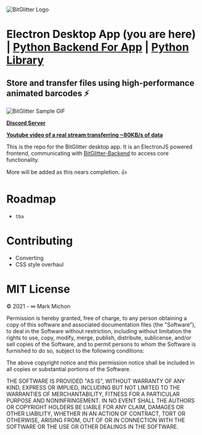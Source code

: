 ![BitGlitter Logo](https://i.imgur.com/pX8b4Dy.png)

# Electron Desktop App (you are here) | [Python Backend For App](https://github.com/MarkMichon1/BitGlitter-Backend) | [Python Library](https://github.com/MarkMichon1/BitGlitter-Python)

## Store and transfer files using high-performance animated barcodes ⚡

![BitGlitter Sample GIF](https://i.imgur.com/lPFR5kA.gif)

**[Discord Server](https://discord.gg/t9uv2pZ)**

**[Youtube video of a real stream transferring ~80KB/s of data](https://youtu.be/TIKEEA2mXrI)**

This is the repo for the BitGlitter desktop app.  It is an ElectronJS powered frontend, communicating with [BitGlitter-Backend](https://github.com/MarkMichon1/BitGlitter-Backend) to access core functionality.

More will be added as this nears completion. 👍

# Roadmap

- `tba`

# Contributing

- Converting 
- CSS style overhaul

# MIT License

© 2021 - ∞ Mark Michon

Permission is hereby granted, free of charge, to any person obtaining a copy of this software and associated documentation files (the "Software"), to deal in the Software without restriction, including without limitation the rights to use, copy, modify, merge, publish, distribute, sublicense, and/or sell copies of the Software, and to permit persons to whom the Software is furnished to do so, subject to the following conditions:

The above copyright notice and this permission notice shall be included in all copies or substantial portions of the Software.

THE SOFTWARE IS PROVIDED "AS IS", WITHOUT WARRANTY OF ANY KIND, EXPRESS OR IMPLIED, INCLUDING BUT NOT LIMITED TO THE WARRANTIES OF MERCHANTABILITY, FITNESS FOR A PARTICULAR PURPOSE AND NONINFRINGEMENT. IN NO EVENT SHALL THE AUTHORS OR COPYRIGHT HOLDERS BE LIABLE FOR ANY CLAIM, DAMAGES OR OTHER LIABILITY, WHETHER IN AN ACTION OF CONTRACT, TORT OR OTHERWISE, ARISING FROM, OUT OF OR IN CONNECTION WITH THE SOFTWARE OR THE USE OR OTHER DEALINGS IN THE SOFTWARE.
